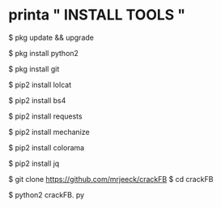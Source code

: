 # printa " INSTALL TOOLS "
$ pkg update && upgrade

$ pkg install python2

$ pkg install git

$ pip2 install lolcat

$ pip2 install bs4

$ pip2 install requests

$ pip2 install mechanize

$ pip2 install colorama

$ pip2 install jq

$ git clone https://github.com/mrjeeck/crackFB
$ cd crackFB



$ python2 crackFB. py

